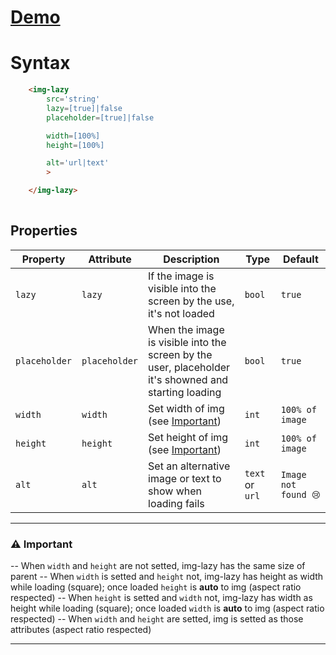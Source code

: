 # [Demo](https://edoardohorse.github.io/Img-customElement/)


<!-- # Variants -->
    
# Syntax

```html
    <img-lazy
        src='string'
        lazy=[true]|false
        placeholder=[true]|false

        width=[100%]
        height=[100%]

        alt='url|text'
        >

    </img-lazy>
    
```

## Properties

| Property   | Attribute  | Description | Type      | Default         |
| ---------- | ---------- | ---------  | --------- | --------------- |
| `lazy`  | `lazy`| If the image is visible into the screen by the use, it's not loaded | `bool`  | `true`     |
| `placeholder`  | `placeholder`| When the image is visible into the screen by the user, placeholder it's showned and starting loading | `bool`  | `true`     |
| `width`  | `width`| Set width of img (see [Important](#Important))| `int`  | `100% of image`     |
| `height`  | `height`| Set height of img (see [Important](#Important)) | `int`  | `100% of image`     |
| `alt`  | `alt`| Set an alternative image or text to show when loading fails | `text` or `url`  | `Image not found 😢`     |

<!-- ## CSS Variables

|Name|Default value
|-|:-:|
 -->

---


### ⚠️ Important
-- When `width` and `height` are not setted, img-lazy has the same size of parent
-- When `width` is setted and `height` not, img-lazy has height as width while loading (square); once loaded `height` is **auto** to img (aspect ratio respected)
-- When `height` is setted and `width` not, img-lazy has width as height while loading (square); once loaded `width` is **auto** to img (aspect ratio respected)
-- When `width` and `height` are setted, img is setted as those attributes (aspect ratio respected)

---
